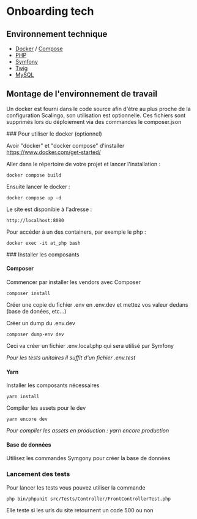 # Onboarding tech

## Environnement technique

- [Docker](https://www.docker.com/) / [Compose](https://docs.docker.com/compose/)
- [PHP](https://www.php.net/)
- [Symfony](https://www.symfony.com/)
- [Twig](https://twig.symfony.com/)
- [MySQL](https://www.mysql.com/fr/)

## Montage de l'environnement de travail

Un docker est fourni dans le code source afin d'être au plus proche de la configuration Scalingo, son utilisation est optionnelle.
Ces fichiers sont supprimés lors du déploiement via des commandes le composer.json

### Pour utiliser le docker (optionnel)

Avoir "docker" et "docker compose" d'installer https://www.docker.com/get-started/

Aller dans le répertoire de votre projet et lancer l'installation :

    docker compose build

Ensuite lancer le docker :

    docker compose up -d

Le site est disponible à l'adresse :

    http://localhost:8080

Pour accéder à un des containers, par exemple le php :

    docker exec -it at_php bash

### Installer les composants

#### Composer
Commencer par installer les vendors avec Composer

    composer install

Créer une copie du fichier .env en .env.dev et mettez vos valeur dedans (base de donées, etc...)

Créer un dump du .env.dev

    composer dump-env dev

Ceci va créer un fichier .env.local.php qui sera utilisé par Symfony

*Pour les tests unitaires il suffit d'un fichier .env.test*

#### Yarn

Installer les composants nécessaires

    yarn install

Compiler les assets pour le dev

    yarn encore dev

*Pour compiler les assets en production : yarn encore production*


#### Base de données

Utilisez les commandes Symgony pour créer la base de données

### Lancement des tests

Pour lancer les tests vous pouvez utiliser la commande

    php bin/phpunit src/Tests/Controller/FrontControllerTest.php

Elle teste si les urls du site retournent un code 500 ou non